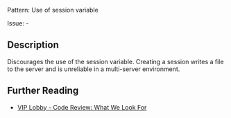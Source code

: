 Pattern: Use of session variable

Issue: -

## Description

Discourages the use of the session variable. Creating a session writes a file to the server and is unreliable in a multi-server environment.

## Further Reading

* [VIP Lobby - Code Review: What We Look For](https://lobby.vip.wordpress.com/wordpress-com-documentation/code-review-what-we-look-for/#session-start-and-other-session-functions)
